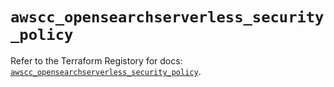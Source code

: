 # `awscc_opensearchserverless_security_policy`

Refer to the Terraform Registory for docs: [`awscc_opensearchserverless_security_policy`](https://registry.terraform.io/providers/hashicorp/awscc/0.70.0/docs/resources/opensearchserverless_security_policy).
